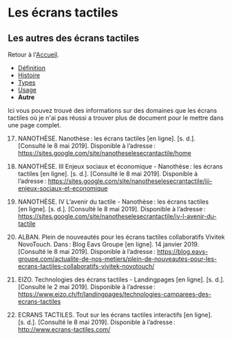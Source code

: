 # Les écrans tactiles
## Les autres des écrans tactiles

Retour à l'[Accueil](tactiles.md).

- [Définition](definition.md)
- [Histoire](histoire.md)
- [Types](types.md)
- [Usage](usage.md)
- **Autre**

Ici vous pouvez trouvé des informations sur des domaines que les écrans tactiles où je n'ai pas réussi a trouver plus de document pour le mettre dans une page complet.

17. NANOTHÈSE. Nanothèse : les écrans tactiles [en ligne]. [s. d.]. [Consulté le 8 mai 2019]. Disponible à l’adresse : https://sites.google.com/site/nanotheselesecrantactile/home

18. NANOTHÈSE. III Enjeux sociaux et économique - Nanothèse : les écrans tactiles [en ligne]. [s. d.]. [Consulté le 8 mai 2019]. Disponible à l’adresse : https://sites.google.com/site/nanotheselesecrantactile/iii-enjeux-sociaux-et-economique

19. NANOTHÈSE. IV L’avenir du tactile - Nanothèse : les écrans tactiles [en ligne]. [s. d.]. [Consulté le 8 mai 2019]. Disponible à l’adresse : https://sites.google.com/site/nanotheselesecrantactile/iv-l-avenir-du-tactile

20. ALBAN. Plein de nouveautés pour les écrans tactiles collaboratifs Vivitek NovoTouch. Dans : Blog Eavs Groupe [en ligne]. 14 janvier 2019. [Consulté le 8 mai 2019]. Disponible à l’adresse : https://blog.eavs-groupe.com/actualite-de-nos-metiers/plein-de-nouveautes-pour-les-ecrans-tactiles-collaboratifs-vivitek-novotouch/

21. EIZO. Technologies des écrans tactiles - Landingpages [en ligne]. [s. d.]. [Consulté le 2 mai 2019]. Disponible à l’adresse : https://www.eizo.ch/fr/landingpages/technologies-camparees-des-ecrans-tactiles

22. ECRANS TACTILES. Tout sur les écrans tactiles interactifs [en ligne]. [s. d.]. [Consulté le 8 mai 2019]. Disponible à l’adresse : http://www.ecrans-tactiles.com/

